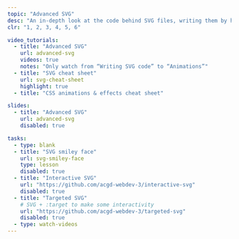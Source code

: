 ```yaml
---
topic: "Advanced SVG"
desc: "An in-depth look at the code behind SVG files, writing them by hand, and adding effects to them."
clr: "1, 2, 3, 4, 5, 6"

video_tutorials:
  - title: "Advanced SVG"
    url: advanced-svg
    videos: true
    notes: "Only watch from “Writing SVG code” to “Animations”"
  - title: "SVG cheat sheet"
    url: svg-cheat-sheet
    highlight: true
  - title: "CSS animations & effects cheat sheet"

slides:
  - title: "Advanced SVG"
    url: advanced-svg
    disabled: true

tasks:
  - type: blank
  - title: "SVG smiley face"
    url: svg-smiley-face
    type: lesson
    disabled: true
  - title: "Interactive SVG"
    url: "https://github.com/acgd-webdev-3/interactive-svg"
    disabled: true
  - title: "Targeted SVG"
    # SVG + :target to make some interactivity
    url: "https://github.com/acgd-webdev-3/targeted-svg"
    disabled: true
  - type: watch-videos
---
```

